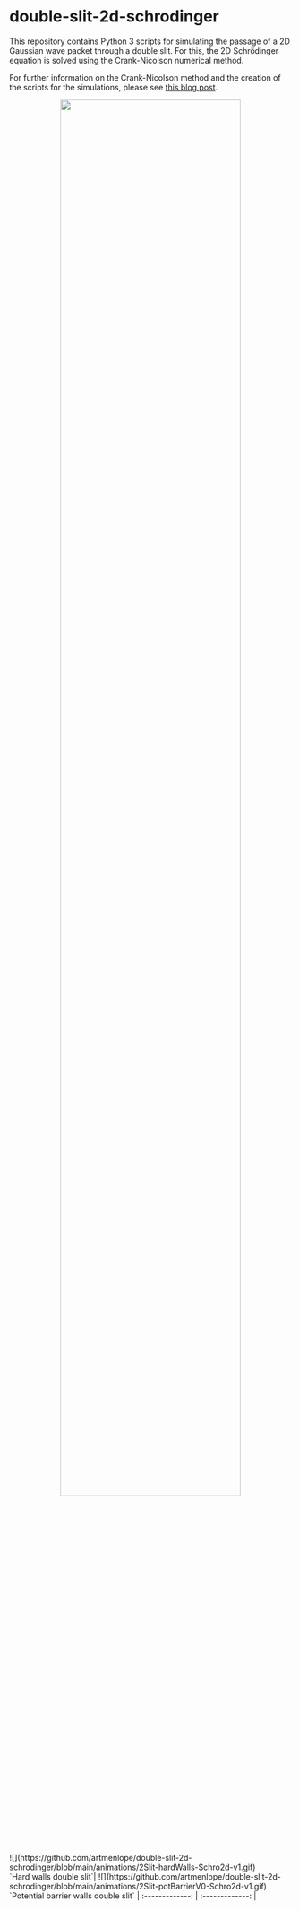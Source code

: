 # double-slit-2d-schrodinger

This repository contains Python 3 scripts for simulating the passage of a 2D Gaussian wave packet through a double slit. For this, the 2D Schrödinger equation is solved using the Crank-Nicolson numerical method.

For further information on the Crank-Nicolson method and the creation of the scripts for the simulations, please see [this blog post](https://artmenlope.github.io/solving-the-2d-schrodinger-equation-using-the-crank-nicolson-method/).

<p align="center">
<img src="https://github.com/artmenlope/double-slit-2d-schrodinger/blob/main/animations/2Slit-hardWalls-Schro2d-v1.gif" width="80%">
</p>
![](https://github.com/artmenlope/double-slit-2d-schrodinger/blob/main/animations/2Slit-hardWalls-Schro2d-v1.gif) <br> `Hard walls double slit`|  ![](https://github.com/artmenlope/double-slit-2d-schrodinger/blob/main/animations/2Slit-potBarrierV0-Schro2d-v1.gif) <br> `Potential barrier walls double slit`
| :-------------: | :-------------: |

